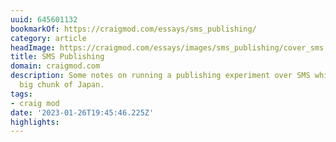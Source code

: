 ```yaml
---
uuid: 645601132
bookmarkOf: https://craigmod.com/essays/sms_publishing/
category: article
headImage: https://craigmod.com/essays/images/sms_publishing/cover_sms.jpg
title: SMS Publishing
domain: craigmod.com
description: Some notes on running a publishing experiment over SMS while I walk a
  big chunk of Japan.
tags:
- craig mod
date: '2023-01-26T19:45:46.225Z'
highlights: 
---
```



